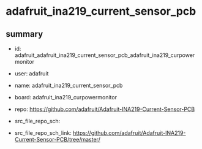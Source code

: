 # adafruit_ina219_current_sensor_pcb
 
## summary 
* id: adafruit_adafruit_ina219_current_sensor_pcb_adafruit_ina219_curpowermonitor
* user: adafruit
* name: adafruit_ina219_current_sensor_pcb
* board: adafruit_ina219_curpowermonitor
* repo: https://github.com/adafruit/Adafruit-INA219-Current-Sensor-PCB



* src_file_repo_sch: 
* src_file_repo_sch_link: https://github.com/adafruit/Adafruit-INA219-Current-Sensor-PCB/tree/master/






